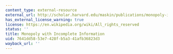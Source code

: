 ```yaml
---
content_type: external-resource
external_url: http://scholar.harvard.edu/maskin/publications/monopoly-incomplete-information
has_external_license_warning: true
license: https://en.wikipedia.org/wiki/All_rights_reserved
status: ''
title: Monopoly with Incomplete Information
uid: 7641dd58-53e7-428f-b5a3-41afb36823d3
wayback_url: ''
---
```


